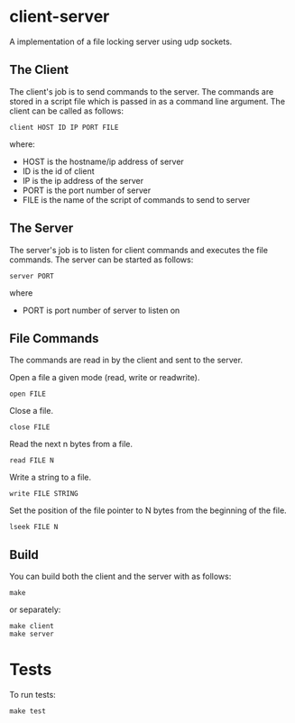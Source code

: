 # client-server

A implementation of a file locking server using udp sockets.


## The Client

The client's job is to send commands to the server. The commands are stored in
a script file which is passed in as a command line argument. The client can be
called as follows:

    client HOST ID IP PORT FILE

where:

- HOST is the hostname/ip address of server
- ID is the id of client
- IP is the ip address of the server
- PORT is the port number of server
- FILE is the name of the script of commands to send to server


## The Server

The server's job is to listen for client commands and executes the file
commands. The server can be started as follows:

    server PORT

where

- PORT is port number of server to listen on


## File Commands

The commands are read in by the client and sent to the server.

Open a file a given mode (read, write or readwrite).

    open FILE

Close a file.

    close FILE

Read the next n bytes from a file.

    read FILE N

Write a string to a file.

    write FILE STRING

Set the position of the file pointer to N bytes from the beginning of the file.

    lseek FILE N


## Build

You can build both the client and the server with as follows:

    make 

or separately:

    make client
    make server


# Tests

To run tests:

    make test
